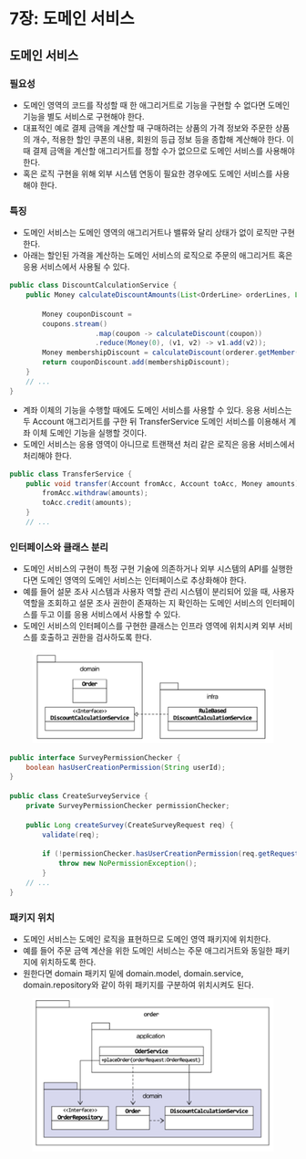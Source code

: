 # 7장: 도메인 서비스

## 도메인 서비스

### 필요성

* 도메인 영역의 코드를 작성할 때 한 애그리거트로 기능을 구현할 수 없다면 도메인 기능을 별도 서비스로 구현해야 한다.
* 대표적인 예로 결제 금액을 계산할 때 구매하려는 상품의 가격 정보와 주문한 상품의 개수, 적용한 할인 쿠폰의 내용, 회원의 등급 정보 등을 종합해 계산해야 한다. 이 때 결제 금액을 계산할 애그리거트를 정할 수가 없으므로 도메인 서비스를 사용해야 한다.
* 혹은 로직 구현을 위해 외부 시스템 연동이 필요한 경우에도 도메인 서비스를 사용해야 한다.

### 특징

* 도메인 서비스는 도메인 영역의 애그리거트나 밸류와 달리 상태가 없이 로직만 구현한다.
* 아래는 할인된 가격을 계산하는 도메인 서비스의 로직으로 주문의 애그리거트 혹은 응용 서비스에서 사용될 수 있다.

```java
public class DiscountCalculationService {
	public Money calculateDiscountAmounts(List<OrderLine> orderLines, List<Coupon> coupons,
																				MemberGrade grade) {
		Money couponDiscount =
		coupons.stream()
					 .map(coupon -> calculateDiscount(coupon))
					 .reduce(Money(0), (v1, v2) -> v1.add(v2));
		Money membershipDiscount = calculateDiscount(orderer.getMember().getGrade());
		return couponDiscount.add(membershipDiscount);
	}
	// ...
}
```

* 계좌 이체의 기능을 수행할 때에도 도메인 서비스를 사용할 수 있다. 응용 서비스는 두 Account 애그리거트를 구한 뒤 TransferService 도메인 서비스를 이용해서 계좌 이체 도메인 기능을 실행할 것이다.
* 도메인 서비스는 응용 영역이 아니므로 트랜잭션 처리 같은 로직은 응용 서비스에서 처리해야 한다.

```java
public class TransferService {
	public void transfer(Account fromAcc, Account toAcc, Money amounts) {
		fromAcc.withdraw(amounts);
		toAcc.credit(amounts);
	}
	// ...
```

### 인터페이스와 클래스 분리

* 도메인 서비스의 구현이 특정 구현 기술에 의존하거나 외부 시스템의 API를 실행한다면 도메인 영역의 도메인 서비스는 인터페이스로 추상화해야 한다.
* 예를 들어 설문 조사 시스템과 사용자 역할 관리 시스템이 분리되어 있을 때, 사용자 역할을 조회하고 설문 조사 권한이 존재하는 지 확인하는 도메인 서비스의 인터페이스를 두고 이를 응용 서비스에서 사용할 수 있다.
* 도메인 서비스의 인터페이스를 구현한 클래스는 인프라 영역에 위치시켜 외부 서비스를 호출하고 권한을 검사하도록 한다.

<figure><img src="../../.gitbook/assets/image (103).png" alt=""><figcaption></figcaption></figure>

```java
public interface SurveyPermissionChecker {
	boolean hasUserCreationPermission(String userId);
}

public class CreateSurveyService {
	private SurveyPermissionChecker permissionChecker;

	public Long createSurvey(CreateSurveyRequest req) {
		validate(req);
	
		if (!permissionChecker.hasUserCreationPermission(req.getRequestorId())) {
			throw new NoPermissionException();
		}
	// ...
}
```

### 패키지 위치

* 도메인 서비스는 도메인 로직을 표현하므로 도메인 영역 패키지에 위치한다.
* 예를 들어 주문 금액 계산을 위한 도메인 서비스는 주문 애그리거트와 동일한 패키지에 위치하도록 한다.
* 원한다면 domain 패키지 밑에 domain.model, domain.service, domain.repository와 같이 하위 패키지를 구분하여 위치시켜도 된다.

<figure><img src="../../.gitbook/assets/image (104).png" alt=""><figcaption></figcaption></figure>
